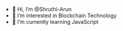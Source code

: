 - 👋 Hi, I’m @Shruthi-Arun
- 👀 I’m interested in Blockchain Technology
- 🌱 I’m currently learning JavaScript
<!---
- 💞️ I’m looking to collaborate on ...
- 📫 How to reach me ...
--->
<!---
Shruthi-Arun/Shruthi-Arun is a ✨ special ✨ repository because its `README.md` (this file) appears on your GitHub profile.
You can click the Preview link to take a look at your changes.
--->
